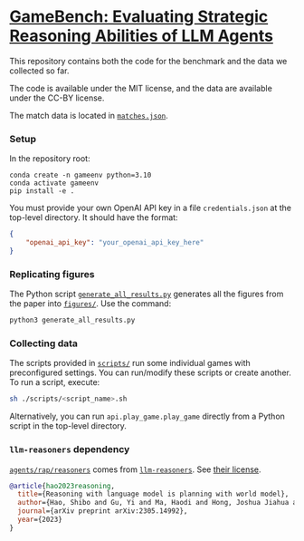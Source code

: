 # [GameBench: Evaluating Strategic Reasoning Abilities of LLM Agents](https://andyisok00.wixsite.com/gamebench)

This repository contains both the code for the benchmark and the data we collected so far.

The code is available under the MIT license, and the data are available under the CC-BY license.

The match data is located in [`matches.json`](https://github.com/Joshuaclymer/GameBench/tree/main/matches.json).

### Setup
In the repository root:

```
conda create -n gameenv python=3.10
conda activate gameenv
pip install -e .
```
You must provide your own OpenAI API key in a file `credentials.json` at the top-level directory. It should have the format:
```json
{
    "openai_api_key": "your_openai_api_key_here"
}
```

### Replicating figures

The Python script [`generate_all_results.py`](https://github.com/Joshuaclymer/GameBench/tree/main/generate_all_results.py) generates all the figures from the paper into [`figures/`](https://github.com/Joshuaclymer/GameBench/tree/main/figures/). Use the command:

```py
python3 generate_all_results.py
```

### Collecting data

The scripts provided in [`scripts/`](https://github.com/Joshuaclymer/GameBench/tree/main/scripts/) run some individual games with preconfigured settings. You can run/modify these scripts or create another. To run a script, execute:
```sh
sh ./scripts/<script_name>.sh
```

Alternatively, you can run `api.play_game.play_game` directly from a Python script in the top-level directory.

### `llm-reasoners` dependency

[`agents/rap/reasoners`](https://github.com/Joshuaclymer/GameBench/tree/main/agents/rap/reasoners) comes from [`llm-reasoners`](https://github.com/Ber666/llm-reasoners). See [their license](https://github.com/Ber666/llm-reasoners/blob/main/LICENSE).

```bibtex
@article{hao2023reasoning,
  title={Reasoning with language model is planning with world model},
  author={Hao, Shibo and Gu, Yi and Ma, Haodi and Hong, Joshua Jiahua and Wang, Zhen and Wang, Daisy Zhe and Hu, Zhiting},
  journal={arXiv preprint arXiv:2305.14992},
  year={2023}
}
```
